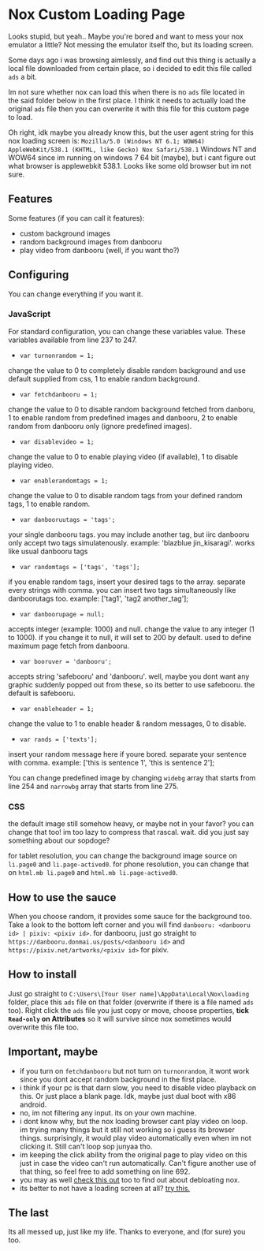 # Nox Custom Loading Page

Looks stupid, but yeah..
Maybe you're bored and want to mess your nox emulator a little?
Not messing the emulator itself tho, but its loading screen.

Some days ago i was browsing aimlessly, and find out this thing is actually a local file downloaded from certain place, so i decided to edit this file called `ads` a bit.

Im not sure whether nox can load this when there is no `ads` file located in the said folder below in the first place.
I think it needs to actually load the original `ads` file then you can overwrite it with this file for this custom page to load.

Oh right, idk maybe you already know this, but the user agent string for this nox loading screen is:
`Mozilla/5.0 (Windows NT 6.1; WOW64) AppleWebKit/538.1 (KHTML, like Gecko) Nox Safari/538.1`
Windows NT and WOW64 since im running on windows 7 64 bit (maybe), but i cant figure out what browser is applewebkit 538.1.
Looks like some old browser but im not sure.

## Features

Some features (if you can call it features):
- custom background images
- random background images from danbooru
- play video from danbooru (well, if you want tho?)

## Configuring

You can change everything if you want it.

### JavaScript

For standard configuration, you can change these variables value. These variables available from line 237 to 247.

- `var turnonrandom = 1;`

change the value to 0 to completely disable random background and use default supplied from css, 1 to enable random background.

- `var fetchdanbooru = 1;`

change the value to 0 to disable random background fetched from danboru, 1 to enable random from predefined images and danbooru, 2 to enable random from danbooru only (ignore predefined images).

- `var disablevideo = 1;`

change the value to 0 to enable playing video (if available), 1 to disable playing video.

- `var enablerandomtags = 1;`

change the value to 0 to disable random tags from your defined random tags, 1 to enable random.

- `var danbooruutags = 'tags';`

your single danbooru tags. you may include another tag, but iirc danbooru only accept two tags simulatenously. example: 'blazblue jin_kisaragi'. works like usual 
danbooru tags

- `var randomtags = ['tags', 'tags'];`

if you enable random tags, insert your desired tags to the array. separate every strings with comma. you can insert two tags simultaneously like danboorutags too. 
example: ['tag1', 'tag2 another_tag'];

- `var danboorupage = null;`

accepts integer (example: 1000) and null. change the value to any integer (1 to 1000). if you change it to null, it will set to 200 by default. used to define maximum page fetch from danbooru.

- `var booruver = 'danbooru';`

accepts string 'safebooru' and 'danbooru'. well, maybe you dont want any graphic suddenly popped out from these, so its better to use safebooru. the default is safebooru.

- `var enableheader = 1;`

change the value to 1 to enable header & random messages, 0 to disable.

- `var rands = ['texts'];`

insert your random message here if youre bored. separate your sentence with comma. example: ['this is sentence 1', 'this is sentence 2'];

You can change predefined image by changing `widebg` array that starts from line 254 and `narrowbg` array that starts from line 275.

### CSS

the default image still somehow heavy, or maybe not in your favor? you can change that too! im too lazy to compress that rascal.
wait. did you just say something about our sopdoge?

for tablet resolution, you can change the background image source on `li.page0` and `li.page-actived0`.
for phone resolution, you can change that on `html.mb li.page0` and `html.mb li.page-actived0`.

## How to use the sauce

When you choose random, it provides some sauce for the background too. Take a look to the bottom left corner and you will find `danbooru: <danbooru id> | pixiv: <pixiv id>`. for danbooru, just go straight to `https://danbooru.donmai.us/posts/<danbooru id>` and `https://pixiv.net/artworks/<pixiv id>` for pixiv.

## How to install

Just go straight to `C:\Users\[Your User name]\AppData\Local\Nox\loading` folder, place this `ads` file on that folder (overwrite if there is a file named `ads` too).
Right click the `ads` file you just copy or move, choose properties, **tick `Read-only` on Attributes** so it will survive since nox sometimes would overwrite this file too.


## Important, maybe

- if you turn on `fetchdanbooru` but not turn on `turnonrandom`, it wont work since you dont accept random background in the first place.
- i think if your pc is that darn slow, you need to disable video playback on this. Or just place a blank page. Idk, maybe just dual boot with x86 android.
- no, im not filtering any input. its on your own machine.
- i dont know why, but the nox loading browser cant play video on loop. im trying many things but it still not working so i guess its browser things. surprisingly, it would play video automatically even when im not clicking it. Still can't loop sop junyaa tho.
- im keeping the click ability from the original page to play video on this just in case the video can't run automatically. Can't figure another use of that thing, so feel free to add something on line 692.
- you may as well [check this out](https://gist.github.com/Log1x/12d330ef7685d6fbc611d1d57efb5c29) too to find out about debloating nox.
- its better to not have a loading screen at all? [try this.](https://gist.github.com/Log1x/12d330ef7685d6fbc611d1d57efb5c29#gistcomment-2931821)

## The last

Its all messed up, just like my life.
Thanks to everyone, and (for sure) you too.